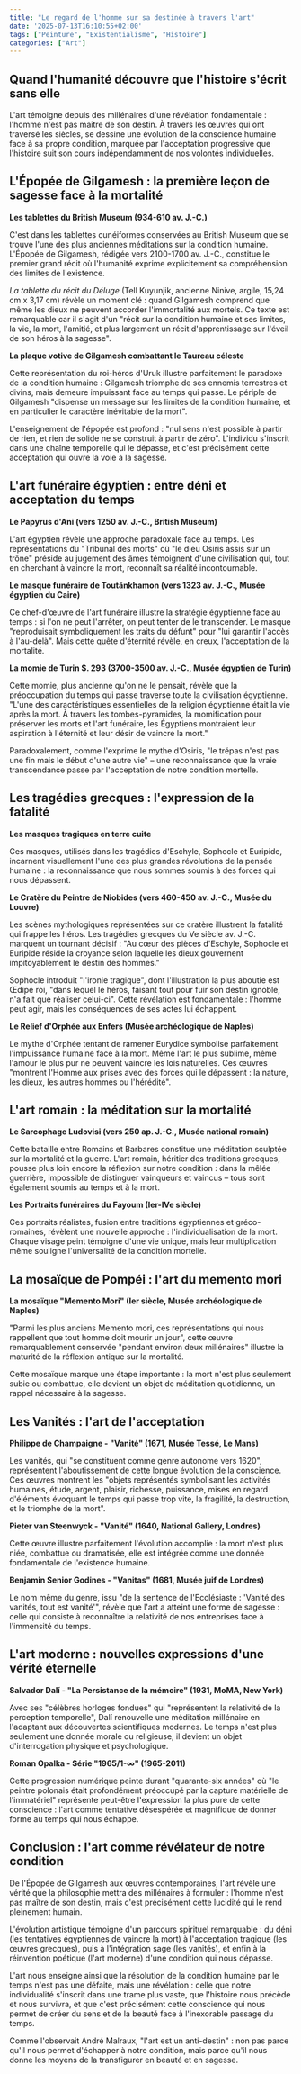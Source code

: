 ```yaml
---
title: "Le regard de l'homme sur sa destinée à travers l'art"
date: '2025-07-13T16:10:55+02:00'
tags: ["Peinture", "Existentialisme", "Histoire"]
categories: ["Art"]
---
```



## Quand l'humanité découvre que l'histoire s'écrit sans elle

L'art témoigne depuis des millénaires d'une révélation fondamentale : l'homme n'est pas maître de son destin. À travers les œuvres qui ont traversé les siècles, se dessine une évolution de la conscience humaine face à sa propre condition, marquée par l'acceptation progressive que l'histoire suit son cours indépendamment de nos volontés individuelles.

## L'Épopée de Gilgamesh : la première leçon de sagesse face à la mortalité

**Les tablettes du British Museum (934-610 av. J.-C.)**

C'est dans les tablettes cunéiformes conservées au British Museum que se trouve l'une des plus anciennes méditations sur la condition humaine. L'Épopée de Gilgamesh, rédigée vers 2100-1700 av. J.-C., constitue le premier grand récit où l'humanité exprime explicitement sa compréhension des limites de l'existence.

*La tablette du récit du Déluge* (Tell Kuyunjik, ancienne Ninive, argile, 15,24 cm x 3,17 cm) révèle un moment clé : quand Gilgamesh comprend que même les dieux ne peuvent accorder l'immortalité aux mortels. Ce texte est remarquable car il s'agit d'un "récit sur la condition humaine et ses limites, la vie, la mort, l'amitié, et plus largement un récit d'apprentissage sur l'éveil de son héros à la sagesse".

**La plaque votive de Gilgamesh combattant le Taureau céleste**

Cette représentation du roi-héros d'Uruk illustre parfaitement le paradoxe de la condition humaine : Gilgamesh triomphe de ses ennemis terrestres et divins, mais demeure impuissant face au temps qui passe. Le périple de Gilgamesh "dispense un message sur les limites de la condition humaine, et en particulier le caractère inévitable de la mort".

L'enseignement de l'épopée est profond : "nul sens n'est possible à partir de rien, et rien de solide ne se construit à partir de zéro". L'individu s'inscrit dans une chaîne temporelle qui le dépasse, et c'est précisément cette acceptation qui ouvre la voie à la sagesse.

## L'art funéraire égyptien : entre déni et acceptation du temps

**Le Papyrus d'Ani (vers 1250 av. J.-C., British Museum)**

L'art égyptien révèle une approche paradoxale face au temps. Les représentations du "Tribunal des morts" où "le dieu Osiris assis sur un trône" préside au jugement des âmes témoignent d'une civilisation qui, tout en cherchant à vaincre la mort, reconnaît sa réalité incontournable.

**Le masque funéraire de Toutânkhamon (vers 1323 av. J.-C., Musée égyptien du Caire)**

Ce chef-d'œuvre de l'art funéraire illustre la stratégie égyptienne face au temps : si l'on ne peut l'arrêter, on peut tenter de le transcender. Le masque "reproduisait symboliquement les traits du défunt" pour "lui garantir l'accès à l'au-delà". Mais cette quête d'éternité révèle, en creux, l'acceptation de la mortalité.

**La momie de Turin S. 293 (3700-3500 av. J.-C., Musée égyptien de Turin)**

Cette momie, plus ancienne qu'on ne le pensait, révèle que la préoccupation du temps qui passe traverse toute la civilisation égyptienne. "L'une des caractéristiques essentielles de la religion égyptienne était la vie après la mort. À travers les tombes-pyramides, la momification pour préserver les morts et l'art funéraire, les Égyptiens montraient leur aspiration à l'éternité et leur désir de vaincre la mort."

Paradoxalement, comme l'exprime le mythe d'Osiris, "le trépas n'est pas une fin mais le début d'une autre vie" – une reconnaissance que la vraie transcendance passe par l'acceptation de notre condition mortelle.

## Les tragédies grecques : l'expression de la fatalité

**Les masques tragiques en terre cuite**

Ces masques, utilisés dans les tragédies d'Eschyle, Sophocle et Euripide, incarnent visuellement l'une des plus grandes révolutions de la pensée humaine : la reconnaissance que nous sommes soumis à des forces qui nous dépassent.

**Le Cratère du Peintre de Niobides (vers 460-450 av. J.-C., Musée du Louvre)**

Les scènes mythologiques représentées sur ce cratère illustrent la fatalité qui frappe les héros. Les tragédies grecques du Ve siècle av. J.-C. marquent un tournant décisif : "Au cœur des pièces d'Eschyle, Sophocle et Euripide réside la croyance selon laquelle les dieux gouvernent impitoyablement le destin des hommes."

Sophocle introduit "l'ironie tragique", dont l'illustration la plus aboutie est Œdipe roi, "dans lequel le héros, faisant tout pour fuir son destin ignoble, n'a fait que réaliser celui-ci". Cette révélation est fondamentale : l'homme peut agir, mais les conséquences de ses actes lui échappent.

**Le Relief d'Orphée aux Enfers (Musée archéologique de Naples)**

Le mythe d'Orphée tentant de ramener Eurydice symbolise parfaitement l'impuissance humaine face à la mort. Même l'art le plus sublime, même l'amour le plus pur ne peuvent vaincre les lois naturelles. Ces œuvres "montrent l'Homme aux prises avec des forces qui le dépassent : la nature, les dieux, les autres hommes ou l'hérédité".

## L'art romain : la méditation sur la mortalité

**Le Sarcophage Ludovisi (vers 250 ap. J.-C., Musée national romain)**

Cette bataille entre Romains et Barbares constitue une méditation sculptée sur la mortalité et la guerre. L'art romain, héritier des traditions grecques, pousse plus loin encore la réflexion sur notre condition : dans la mêlée guerrière, impossible de distinguer vainqueurs et vaincus – tous sont également soumis au temps et à la mort.

**Les Portraits funéraires du Fayoum (Ier-IVe siècle)**

Ces portraits réalistes, fusion entre traditions égyptiennes et gréco-romaines, révèlent une nouvelle approche : l'individualisation de la mort. Chaque visage peint témoigne d'une vie unique, mais leur multiplication même souligne l'universalité de la condition mortelle.

## La mosaïque de Pompéi : l'art du memento mori

**La mosaïque "Memento Mori" (Ier siècle, Musée archéologique de Naples)**

"Parmi les plus anciens Memento mori, ces représentations qui nous rappellent que tout homme doit mourir un jour", cette œuvre remarquablement conservée "pendant environ deux millénaires" illustre la maturité de la réflexion antique sur la mortalité. 

Cette mosaïque marque une étape importante : la mort n'est plus seulement subie ou combattue, elle devient un objet de méditation quotidienne, un rappel nécessaire à la sagesse.

## Les Vanités : l'art de l'acceptation

**Philippe de Champaigne - "Vanité" (1671, Musée Tessé, Le Mans)**

Les vanités, qui "se constituent comme genre autonome vers 1620", représentent l'aboutissement de cette longue évolution de la conscience. Ces œuvres montrent les "objets représentés symbolisant les activités humaines, étude, argent, plaisir, richesse, puissance, mises en regard d'éléments évoquant le temps qui passe trop vite, la fragilité, la destruction, et le triomphe de la mort".

**Pieter van Steenwyck - "Vanité" (1640, National Gallery, Londres)**

Cette œuvre illustre parfaitement l'évolution accomplie : la mort n'est plus niée, combattue ou dramatisée, elle est intégrée comme une donnée fondamentale de l'existence humaine.

**Benjamin Senior Godines - "Vanitas" (1681, Musée juif de Londres)**

Le nom même du genre, issu "de la sentence de l'Ecclésiaste : 'Vanité des vanités, tout est vanité'", révèle que l'art a atteint une forme de sagesse : celle qui consiste à reconnaître la relativité de nos entreprises face à l'immensité du temps.

## L'art moderne : nouvelles expressions d'une vérité éternelle

**Salvador Dalí - "La Persistance de la mémoire" (1931, MoMA, New York)**

Avec ses "célèbres horloges fondues" qui "représentent la relativité de la perception temporelle", Dalí renouvelle une méditation millénaire en l'adaptant aux découvertes scientifiques modernes. Le temps n'est plus seulement une donnée morale ou religieuse, il devient un objet d'interrogation physique et psychologique.

**Roman Opalka - Série "1965/1-∞" (1965-2011)**

Cette progression numérique peinte durant "quarante-six années" où "le peintre polonais était profondément préoccupé par la capture matérielle de l'immatériel" représente peut-être l'expression la plus pure de cette conscience : l'art comme tentative désespérée et magnifique de donner forme au temps qui nous échappe.

## Conclusion : l'art comme révélateur de notre condition

De l'Épopée de Gilgamesh aux œuvres contemporaines, l'art révèle une vérité que la philosophie mettra des millénaires à formuler : l'homme n'est pas maître de son destin, mais c'est précisément cette lucidité qui le rend pleinement humain.

L'évolution artistique témoigne d'un parcours spirituel remarquable : du déni (les tentatives égyptiennes de vaincre la mort) à l'acceptation tragique (les œuvres grecques), puis à l'intégration sage (les vanités), et enfin à la réinvention poétique (l'art moderne) d'une condition qui nous dépasse.

L'art nous enseigne ainsi que la résolution de la condition humaine par le temps n'est pas une défaite, mais une révélation : celle que notre individualité s'inscrit dans une trame plus vaste, que l'histoire nous précède et nous survivra, et que c'est précisément cette conscience qui nous permet de créer du sens et de la beauté face à l'inexorable passage du temps.

Comme l'observait André Malraux, "l'art est un anti-destin" : non pas parce qu'il nous permet d'échapper à notre condition, mais parce qu'il nous donne les moyens de la transfigurer en beauté et en sagesse.
